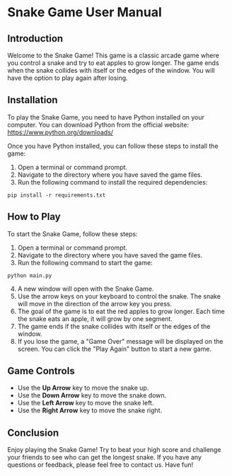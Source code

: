# Snake Game User Manual

## Introduction
Welcome to the Snake Game! This game is a classic arcade game where you control a snake and try to eat apples to grow longer. The game ends when the snake collides with itself or the edges of the window. You will have the option to play again after losing.

## Installation
To play the Snake Game, you need to have Python installed on your computer. You can download Python from the official website: https://www.python.org/downloads/

Once you have Python installed, you can follow these steps to install the game:

1. Open a terminal or command prompt.
2. Navigate to the directory where you have saved the game files.
3. Run the following command to install the required dependencies:

```
pip install -r requirements.txt
```

## How to Play
To start the Snake Game, follow these steps:

1. Open a terminal or command prompt.
2. Navigate to the directory where you have saved the game files.
3. Run the following command to start the game:

```
python main.py
```

4. A new window will open with the Snake Game.
5. Use the arrow keys on your keyboard to control the snake. The snake will move in the direction of the arrow key you press.
6. The goal of the game is to eat the red apples to grow longer. Each time the snake eats an apple, it will grow by one segment.
7. The game ends if the snake collides with itself or the edges of the window.
8. If you lose the game, a "Game Over" message will be displayed on the screen. You can click the "Play Again" button to start a new game.

## Game Controls
- Use the **Up Arrow** key to move the snake up.
- Use the **Down Arrow** key to move the snake down.
- Use the **Left Arrow** key to move the snake left.
- Use the **Right Arrow** key to move the snake right.

## Conclusion
Enjoy playing the Snake Game! Try to beat your high score and challenge your friends to see who can get the longest snake. If you have any questions or feedback, please feel free to contact us. Have fun!